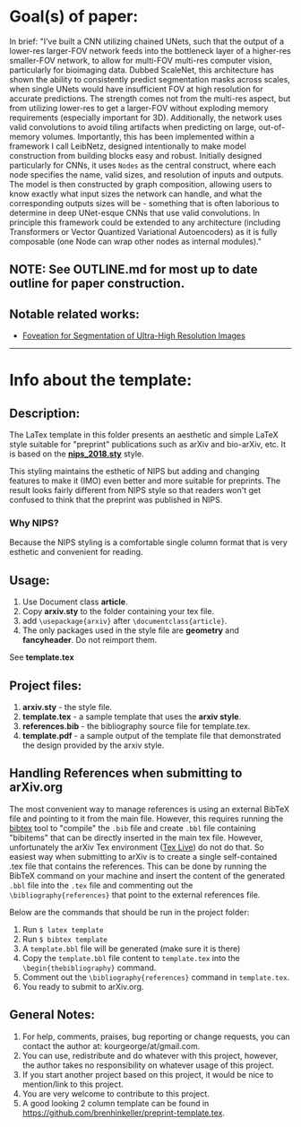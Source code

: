 # Goal(s) of paper:

In brief: "I’ve built a CNN utilizing chained UNets, such that the output of a lower-res larger-FOV network feeds into the bottleneck layer of a higher-res smaller-FOV network, to allow for multi-FOV multi-res computer vision, particularly for bioimaging data. Dubbed ScaleNet, this architecture has shown the ability to consistently predict segmentation masks across scales, when single UNets would have insufficient FOV at high resolution for accurate predictions. The strength comes not from the multi-res aspect, but from utilizing lower-res to get a larger-FOV without exploding memory requirements (especially important for 3D). Additionally, the network uses valid convolutions to avoid tiling artifacts when predicting on large, out-of-memory volumes. Importantly, this has been implemented within a framework I call LeibNetz, designed intentionally to make model construction from building blocks easy and robust. Initially designed particularly for CNNs, it uses `Nodes` as the central construct, where each node specifies the name, valid sizes, and resolution of inputs and outputs. The model is then constructed by graph composition, allowing users to know exactly what input sizes the network can handle, and what the corresponding outputs sizes will be - something that is often laborious to determine in deep UNet-esque CNNs that use valid convolutions. In principle this framework could be extended to any architecture (including Transformers or Vector Quantized Variational Autoencoders) as it is fully composable (one Node can wrap other nodes as internal modules)."

## **NOTE**: See OUTLINE.md for most up to date outline for paper construction.

## Notable related works:
- [Foveation for Segmentation of Ultra-High Resolution Images](https://arxiv.org/abs/2007.15124)

------
# Info about the template:
## Description:

The LaTex template in this folder presents an aesthetic and simple LaTeX style suitable for "preprint" publications such as arXiv and bio-arXiv, etc. 
It is based on the [**nips_2018.sty**](https://media.nips.cc/Conferences/NIPS2018/Styles/nips_2018.sty) style.

This styling maintains the esthetic of NIPS but adding and changing features to make it (IMO) even better and more suitable for preprints.
The result looks fairly different from NIPS style so that readers won't get confused to think that the preprint was published in NIPS. 

### Why NIPS? 
Because the NIPS styling is a comfortable single column format that is very esthetic and convenient for reading.

## Usage:
1. Use Document class **article**. 
2. Copy **arxiv.sty** to the folder containing your tex file.
3. add `\usepackage{arxiv}` after `\documentclass{article}`.
4. The only packages used in the style file are **geometry** and **fancyheader**. Do not reimport them.

See **template.tex** 

## Project files:
1. **arxiv.sty** - the style file.
2. **template.tex** - a sample template that uses the **arxiv style**.
3. **references.bib** - the bibliography source file for template.tex.
4. **template.pdf** - a sample output of the template file that demonstrated the design provided by the arxiv style.


## Handling References when submitting to arXiv.org
The most convenient way to manage references is using an external BibTeX file and pointing to it from the main file. 
However, this requires running the [bibtex](http://www.bibtex.org/) tool to "compile" the `.bib` file and create `.bbl` file containing "bibitems" that can be directly inserted in the main tex file. 
However, unfortunately the arXiv Tex environment ([Tex Live](https://www.tug.org/texlive/)) do not do that. 
So easiest way when submitting to arXiv is to create a single self-contained .tex file that contains the references.
This can be done by running the BibTeX command on your machine and insert the content of the generated `.bbl` file into the `.tex` file and commenting out the `\bibliography{references}` that point to the external references file.

Below are the commands that should be run in the project folder:
1. Run `$ latex template`
2. Run `$ bibtex template`
3. A `template.bbl` file will be generated (make sure it is there)
4. Copy the `template.bbl` file content to `template.tex` into the `\begin{thebibliography}` command.
5. Comment out the `\bibliography{references}` command in `template.tex`.
6. You ready to submit to arXiv.org.


## General Notes:
1. For help, comments, praises, bug reporting or change requests, you can contact the author at: kourgeorge/at/gmail.com.
2. You can use, redistribute and do whatever with this project, however, the author takes no responsibility on whatever usage of this project.
3. If you start another project based on this project, it would be nice to mention/link to this project.
4. You are very welcome to contribute to this project.
5. A good looking 2 column template can be found in https://github.com/brenhinkeller/preprint-template.tex.
